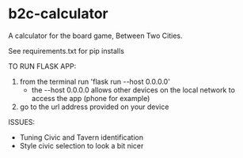 # b2c-calculator
A calculator for the board game, Between Two Cities.

See requirements.txt for pip installs

TO RUN FLASK APP:
1. from the terminal run 'flask run --host 0.0.0.0'
    - the --host 0.0.0.0 allows other devices on the local network to access the app (phone for example)
2. go to the url address provided on your device


ISSUES:
- Tuning Civic and Tavern identification
- Style civic selection to look a bit nicer